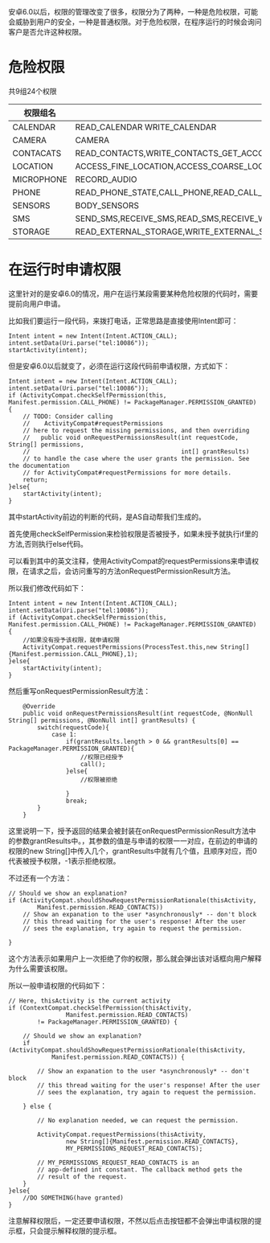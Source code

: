 安卓6.0以后，权限的管理改变了很多，权限分为了两种，一种是危险权限，可能会威胁到用户的安全，一种是普通权限。对于危险权限，在程序运行的时候会询问客户是否允许这种权限。

# 危险权限

共9组24个权限

|权限组名|权限名|
|-------|-----|
|CALENDAR|READ_CALENDAR  WRITE_CALENDAR|
|CAMERA|CAMERA|
|CONTACATS|READ_CONTACTS,WRITE_CONTACTS_GET_ACCOUNTS|
|LOCATION|ACCESS_FINE_LOCATION,ACCESS_COARSE_LOCATION|
|MICROPHONE|RECORD_AUDIO|
|PHONE|READ_PHONE_STATE,CALL_PHONE,READ_CALL_LOG,WRITE_CALL_LOG,ADD_VOICEMAIL,USE_SIP,PROCESS_OUTGOING_CALLS|
|SENSORS|BODY_SENSORS|
|SMS|SEND_SMS,RECEIVE_SMS,READ_SMS,RECEIVE_WAP_PUSH,RECEIVE_MMS|
|STORAGE|READ_EXTERNAL_STORAGE,WRITE_EXTERNAL_STORAGE|


# 在运行时申请权限

这里针对的是安卓6.0的情况，用户在运行某段需要某种危险权限的代码时，需要提前向用户申请。

比如我们要运行一段代码，来拨打电话，正常思路是直接使用Intent即可：
```
Intent intent = new Intent(Intent.ACTION_CALL);
intent.setData(Uri.parse("tel:10086"));
startActivity(intent);
```

但是安卓6.0以后就变了，必须在运行这段代码前申请权限，方式如下：

```
Intent intent = new Intent(Intent.ACTION_CALL);
intent.setData(Uri.parse("tel:10086"));
if (ActivityCompat.checkSelfPermission(this, Manifest.permission.CALL_PHONE) != PackageManager.PERMISSION_GRANTED) {
    // TODO: Consider calling
    //    ActivityCompat#requestPermissions
    // here to request the missing permissions, and then overriding
    //   public void onRequestPermissionsResult(int requestCode, String[] permissions,
    //                                          int[] grantResults)
    // to handle the case where the user grants the permission. See the documentation
    // for ActivityCompat#requestPermissions for more details.
    return;
}else{
    startActivity(intent);
}

```

其中startActivity前边的判断的代码，是AS自动帮我们生成的。

首先使用checkSelfPermission来检验权限是否被授予，如果未授予就执行if里的方法,否则执行else代码。

可以看到其中的英文注释，使用ActivityCompat的requestPermissions来申请权限，在请求之后，会访问重写的方法onRequestPermissionResult方法。

所以我们修改代码如下：
```
Intent intent = new Intent(Intent.ACTION_CALL);
intent.setData(Uri.parse("tel:10086"));
if (ActivityCompat.checkSelfPermission(this, Manifest.permission.CALL_PHONE) != PackageManager.PERMISSION_GRANTED) {
    //如果没有授予该权限，就申请权限
    ActivityCompat.requestPermissions(ProcessTest.this,new String[]{Manifest.permission.CALL_PHONE},1);
}else{
    startActivity(intent);
}
```

然后重写onRequestPermissionResult方法：

```
    @Override
    public void onRequestPermissionsResult(int requestCode, @NonNull String[] permissions, @NonNull int[] grantResults) {
        switch(requestCode){
            case 1:
                if(grantResults.length > 0 && grantResults[0] == PackageManager.PERMISSION_GRANTED){
                    //权限已经授予
                    call();
                }else{
                    //权限被拒绝

                }
                break;
        }
    }
```

这里说明一下，授予返回的结果会被封装在onRequestPermissionResult方法中的参数grantResults中。，其参数的值是与申请的权限一一对应，在前边的申请的权限的new String[]中传入几个，grantResults中就有几个值，且顺序对应，而0代表被授予权限，-1表示拒绝权限。

不过还有一个方法：

```
// Should we show an explanation?
if (ActivityCompat.shouldShowRequestPermissionRationale(thisActivity,
        Manifest.permission.READ_CONTACTS)) 
    // Show an expanation to the user *asynchronously* -- don't block
    // this thread waiting for the user's response! After the user
    // sees the explanation, try again to request the permission.

}
```

这个方法表示如果用户上一次拒绝了你的权限，那么就会弹出该对话框向用户解释为什么需要该权限。

所以一般申请权限的代码如下：

```
// Here, thisActivity is the current activity
if (ContextCompat.checkSelfPermission(thisActivity,
                Manifest.permission.READ_CONTACTS)
        != PackageManager.PERMISSION_GRANTED) {

    // Should we show an explanation?
    if (ActivityCompat.shouldShowRequestPermissionRationale(thisActivity,
            Manifest.permission.READ_CONTACTS)) {

        // Show an expanation to the user *asynchronously* -- don't block
        // this thread waiting for the user's response! After the user
        // sees the explanation, try again to request the permission.

    } else {

        // No explanation needed, we can request the permission.

        ActivityCompat.requestPermissions(thisActivity,
                new String[]{Manifest.permission.READ_CONTACTS},
                MY_PERMISSIONS_REQUEST_READ_CONTACTS);

        // MY_PERMISSIONS_REQUEST_READ_CONTACTS is an
        // app-defined int constant. The callback method gets the
        // result of the request.
    }
}else{
    //DO SOMETHING(have granted)
}
```
注意解释权限后，一定还要申请权限，不然以后点击按钮都不会弹出申请权限的提示框，只会提示解释权限的提示框。


